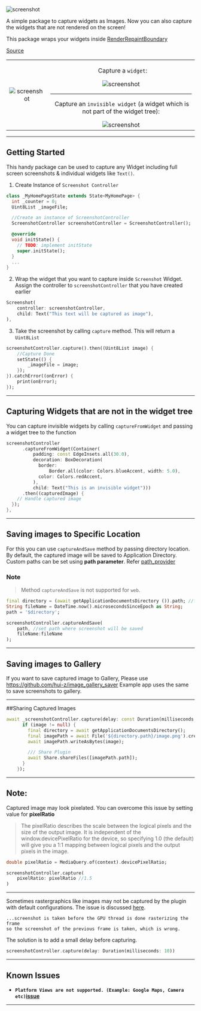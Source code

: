  <img src="https://github.com/SachinGanesh/screenshot/raw/master/assets/sc.png" alt="screenshot"/>

A simple package to capture widgets as Images. Now you can also capture the widgets that are not rendered on the screen!

This package wraps your widgets inside [RenderRepaintBoundary](https://docs.flutter.io/flutter/rendering/RenderRepaintBoundary-class.html)

[Source](https://stackoverflow.com/a/51118088)

| | | 
| :---: | :---: |
|<img src="https://github.com/SachinGanesh/screenshot/raw/master/assets/screenshot.gif" alt="screenshot"/>|<p>&nbsp; Capture a `widget`:</p><img src="https://github.com/SachinGanesh/screenshot/raw/master/assets/code1.png" alt="screenshot"/><hr><p>&nbsp;Capture an `invisible widget` (a widget which is not part of the widget tree):</p><img src="https://github.com/SachinGanesh/screenshot/raw/master/assets/code2.png" alt="screenshot"/>|

---
## Getting Started

This handy package can be used to capture any Widget including full screen screenshots & individual widgets like `Text()`.

1) Create Instance of `Screenshot Controller`

```dart
class _MyHomePageState extends State<MyHomePage> {
  int _counter = 0;
  Uint8List _imageFile;

  //Create an instance of ScreenshotController
  ScreenshotController screenshotController = ScreenshotController(); 

  @override
  void initState() {
    // TODO: implement initState
    super.initState();
  }
  ...
}
```
2) Wrap the widget that you want to capture inside `Screenshot` Widget. Assign the controller to `screenshotController` that you have created earlier

```dart
Screenshot(
    controller: screenshotController,
    child: Text("This text will be captured as image"),
),
```

3) Take the screenshot by calling `capture` method. This will return a `Uint8List`

```dart
screenshotController.capture().then((Uint8List image) {
    //Capture Done
    setState(() {
        _imageFile = image;
    });
}).catchError((onError) {
    print(onError);
});
```
---
## Capturing Widgets that are not in the widget tree

You can capture invisible widgets by calling `captureFromWidget` and passing a widget tree to the function

```dart
screenshotController
      .captureFromWidget(Container(
          padding: const EdgeInsets.all(30.0),
          decoration: BoxDecoration(
            border:
                Border.all(color: Colors.blueAccent, width: 5.0),
            color: Colors.redAccent,
          ),
          child: Text("This is an invisible widget")))
      .then((capturedImage) {
    // Handle captured image
  });
},
```


---
## Saving images to Specific Location
For this you can use `captureAndSave` method by passing directory location. By default, the captured image will be saved to Application Directory. Custom paths can be set using **path parameter**. Refer [path_provider](https://pub.dartlang.org/packages/path_provider)

### Note

>Method `captureAndSave` is not supported for `web`. 


```dart
final directory = (await getApplicationDocumentsDirectory ()).path; //from path_provide package
String fileName = DateTime.now().microsecondsSinceEpoch as String;
path = '$directory';

screenshotController.captureAndSave(
    path, //set path where screenshot will be saved
    fileName:fileName 
);
```
---
## Saving images to Gallery
If you want to save captured image to Gallery, Please use https://github.com/hui-z/image_gallery_saver
Example app uses the same to save screenshots to gallery.

---

##Sharing Captured Images 

```dart
await _screenshotController.capture(delay: const Duration(milliseconds: 10)).then((Uint8List image) async {
      if (image != null) {
        final directory = await getApplicationDocumentsDirectory();
        final imagePath = await File('${directory.path}/image.png').create();
        await imagePath.writeAsBytes(image);

        /// Share Plugin
        await Share.shareFiles([imagePath.path]);
      }
    });
```

---
## Note:
Captured image may look pixelated. You can overcome this issue by setting value for **pixelRatio** 

>The pixelRatio describes the scale between the logical pixels and the size of the output image. It is independent of the window.devicePixelRatio for the device, so specifying 1.0 (the default) will give you a 1:1 mapping between logical pixels and the output pixels in the image.


```dart
double pixelRatio = MediaQuery.of(context).devicePixelRatio;

screenshotController.capture(
    pixelRatio: pixelRatio //1.5
)
```
---
Sometimes rastergraphics like images may not be captured by the plugin with default configurations. The issue is discussed [here](https://api.flutter.dev/flutter/flutter_driver/FlutterDriver/screenshot.html). 

```
...screenshot is taken before the GPU thread is done rasterizing the frame 
so the screenshot of the previous frame is taken, which is wrong.
```

The solution is to add a small delay before capturing. 

```dart
screenshotController.capture(delay: Duration(milliseconds: 10))
```
---
## Known Issues
- **`Platform Views are not supported. (Example: Google Maps, Camera etc)`[issue](https://github.com/flutter/flutter/issues/83856)**
---

